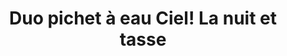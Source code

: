 ---
menuposition: catalogue
image: /img/products/produit23.jpg
images:
 - /img/products/produit23.jpg
id: 23-duo-pichet
title: "Duo pichet à eau Ciel! La nuit et tasse"
type: produits
i18nlanguage: fr
---
